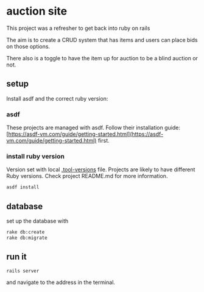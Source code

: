 # auction site

This project was a refresher to get back into ruby on rails

The aim is to create a CRUD system that has items and users can place bids on those options.

There also is a toggle to have the item up for auction to be a blind auction or not.

## setup

Install asdf and the correct ruby version:

### asdf

These projects are managed with asdf. Follow their installation guide: [https://asdf-vm.com/guide/getting-started.html](https://asdf-vm.com/guide/getting-started.html) first.

### install ruby version

Version set with local [.tool-versions](./.tool-versions) file. Projects are likely to have different Ruby versions. Check project README.md for more information.

```sh
asdf install
```

## database

set up the database with

```sh
rake db:create
rake db:migrate
```

## run it

```sh
rails server
```

and navigate to the address in the terminal.
